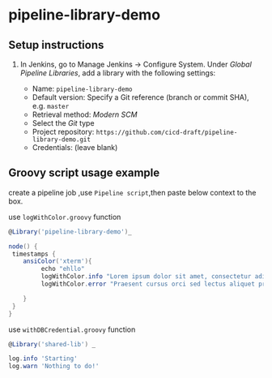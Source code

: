 # pipeline-library-demo


## Setup instructions

1. In Jenkins, go to Manage Jenkins &rarr; Configure System. Under _Global Pipeline Libraries_, add a library with the following settings:

    - Name: `pipeline-library-demo`
    - Default version: Specify a Git reference (branch or commit SHA), e.g. `master`
    - Retrieval method: _Modern SCM_
    - Select the _Git_ type
    - Project repository: `https://github.com/cicd-draft/pipeline-library-demo.git`
    - Credentials: (leave blank)



## Groovy script usage  example

create a pipeline job ,use `Pipeline script`,then paste below context to the box.

use `logWithColor.groovy` function

```groovy
@Library('pipeline-library-demo')_

node() {
 timestamps {
    ansiColor('xterm'){
         echo "ehllo"
         logWithColor.info "Lorem ipsum dolor sit amet, consectetur adipiscing elit."
         logWithColor.error "Praesent cursus orci sed lectus aliquet pretium."

    }
 }
}
```

use `withDBCredential.groovy` function

```groovy
@Library('shared-lib') _

log.info 'Starting'
log.warn 'Nothing to do!'
```